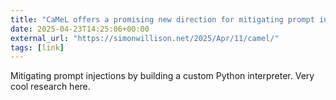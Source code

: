 ```yaml
---
title: "CaMeL offers a promising new direction for mitigating prompt injection attacks"
date: 2025-04-23T14:25:06+00:00
external_url: "https://simonwillison.net/2025/Apr/11/camel/"
tags: [link]
---
```


Mitigating prompt injections by building a custom Python interpreter. Very cool research here.
